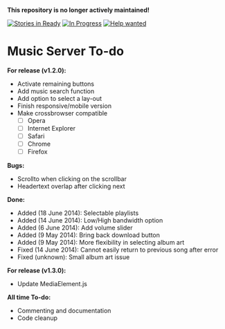 **This repository is no longer actively maintained!**  

[![Stories in Ready](https://badge.waffle.io/frozenshadow/Music-Server-Develop.png?label=ready&title=Ready)](https://waffle.io/frozenshadow/Music-Server-Develop)
[![In Progress](https://badge.waffle.io/frozenshadow/Music-Server-Develop.png?label=in%20progress&title=In%20Progress)](https://waffle.io/frozenshadow/Music-Server-Develop)
[![Help wanted](https://badge.waffle.io/frozenshadow/Music-Server-Develop.png?label=help%20wanted&title=Help%20wanted)](https://waffle.io/frozenshadow/Music-Server-Develop)

Music Server To-do
==================

**For release (v1.2.0):**

- Activate remaining buttons
- Add music search function
- Add option to select a lay-out
- Finish responsive/mobile version
- Make crossbrowser compatible
   - [ ] Opera
   - [ ] Internet Explorer
   - [ ] Safari
   - [ ] Chrome
   - [ ] Firefox

**Bugs:**

- Scrollto when clicking on the scrollbar
- Headertext overlap after clicking next

**Done:**

- Added (18 June 2014): Selectable playlists
- Added (14 June 2014): Low/High bandwidth option
- Added (6 June 2014): Add volume slider
- Added (9 May 2014): Bring back download button
- Added (9 May 2014): More flexibility in selecting album art
- Fixed (14 June 2014): Cannot easily return to previous song after error
- Fixed (unknown): Small album art issue

**For release (v1.3.0):**

- Update MediaElement.js

**All time To-do:**

- Commenting and documentation
- Code cleanup
